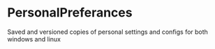 # PersonalPreferances
Saved and versioned copies of personal settings and configs for both windows and linux
